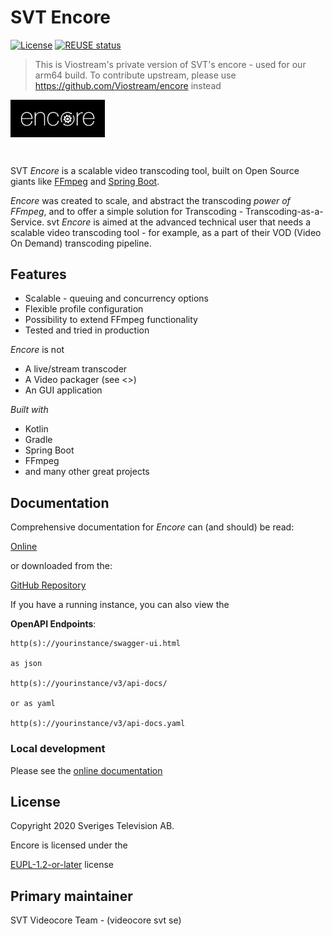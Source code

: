 # SVT Encore

[![License](https://img.shields.io/badge/license-EUPL-brightgreen.svg)](https://eupl.eu/)
[![REUSE status](https://api.reuse.software/badge/github.com/fsfe/reuse-tool)](https://api.reuse.software/info/github.com/fsfe/reuse-tool)

> This is Viostream's private version of SVT's encore - used for our arm64 build. To contribute upstream,
> please use https://github.com/Viostream/encore instead

<img align="center" width="30%" src="https://raw.githubusercontent.com/svt/encore-doc/main/src/img/svt_encore_logo.png">

&nbsp;
&nbsp;

SVT _Encore_ is a scalable video transcoding tool, built on Open Source giants like [FFmpeg](https://www.ffmpeg.org/) and [Spring Boot](https://spring.io/projects/spring-boot).

_Encore_ was created to scale, and abstract the transcoding _power of FFmpeg_, and to offer a simple solution for Transcoding - Transcoding-as-a-Service.
svt
_Encore_ is aimed at the advanced technical user that needs a scalable video transcoding tool - for example, as a part of their VOD (Video On Demand) transcoding pipeline.

## Features

- Scalable - queuing and concurrency options
- Flexible profile configuration
- Possibility to extend FFmpeg functionality
- Tested and tried in production

_Encore_ is not

- A live/stream transcoder
- A Video packager (see <<faq>>)
- An GUI application

_Built with_

- Kotlin
- Gradle
- Spring Boot
- FFmpeg
- and many other great projects

## Documentation

Comprehensive documentation for _Encore_ can (and should) be read:

[Online](https://svt.github.io/encore-doc/)

or downloaded from the:

[GitHub Repository](https://github.com/svt/encore-doc)

If you have a running instance, you can also view the

**OpenAPI Endpoints**:

```
http(s)://yourinstance/swagger-ui.html

as json

http(s)://yourinstance/v3/api-docs/

or as yaml

http(s)://yourinstance/v3/api-docs.yaml
```

### Local development

Please see the [online documentation](https://svt.github.io/encore-doc/#the-user-guide)

## License

Copyright 2020 Sveriges Television AB.

Encore is licensed under the

[EUPL-1.2-or-later](LICENSE) license

## Primary maintainer

SVT Videocore Team - (videocore svt se)
